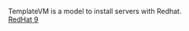TemplateVM is a model to install servers with Redhat.   
[RedHat 9](../../../TemplateVM/wiki/01Installation)  
